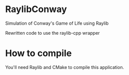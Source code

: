 # RaylibConway
Simulation of Conway's Game of Life using Raylib

Rewritten code to use the raylib-cpp wrapper

# How to compile
You'll need Raylib and CMake to compile this application.
